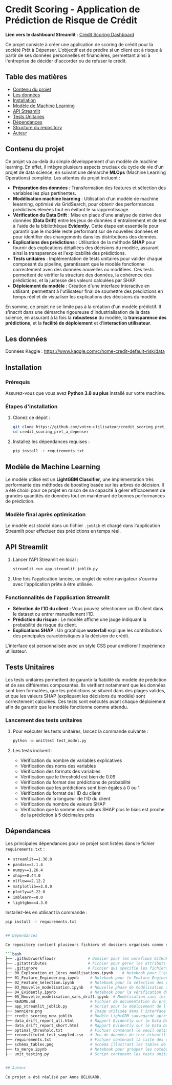 # Credit Scoring - Application de Prédiction de Risque de Crédit

**Lien vers le dashboard Streamlit** : [Credit Scoring Dashboard](https://dabele44-credit-scoring-pret-a-depe-app-streamlit-joblib-yq1wpc.streamlit.app/)

Ce projet consiste à créer une application de scoring de crédit pour la société Prêt à Dépenser. L'objectif est de prédire si un client est à risque à partir de ses données personnelles et financières, permettant ainsi à l'entreprise de décider d'accorder ou de refuser le crédit. 

## Table des matières

- [Contenu du projet](#contenu-du-projet)
- [Les données](#les-donnees)
- [Installation](#installation)
- [Modèle de Machine Learning](#modèle-de-machine-learning)
- [API Streamlit](#api-streamlit)
- [Tests Unitaires](#tests-unitaires)
- [Dépendances](#dépendances)
- [Structure du repository](#structure-du-repository)
- [Auteur](#auteur)

## Contenu du projet

Ce projet va au-delà du simple développement d'un modèle de machine learning. En effet, il intègre plusieurs aspects cruciaux du cycle de vie d'un projet de data science, en suivant une démarche **MLOps** (Machine Learning Operations) complète. Les attentes du projet incluent :

- **Préparation des données** : Transformation des features et sélection des variables les plus pertinentes.
- **Modélisation machine learning** : Utilisation d'un modèle de machine leearning, optimisé via GridSearch, pour obtenir des performances prédictives élevées tout en évitant le surapprentissage.
- **Vérification du Data Drift** : Mise en place d'une analyse de dérive des données (**Data Drift**) entre les jeux de données d'entraînement et de test à l'aide de la bibliothèque **Evidently**. Cette étape est essentielle pour garantir que le modèle reste performant sur de nouvelles données et pour identifier des changements dans les distributions des données.
- **Explications des prédictions** : Utilisation de la méthode **SHAP** pour fournir des explications détaillées des décisions du modèle, assurant ainsi la transparence et l'explicabilité des prédictions.
- **Tests unitaires** : Implémentation de tests unitaires pour valider chaque composant du pipeline, garantissant que le modèle fonctionne correctement avec des données nouvelles ou modifiées. Ces tests permettent de vérifier la structure des données, la cohérence des prédictions, et la justesse des valeurs calculées par SHAP.
- **Déploiement du modèle** : Création d'une interface interactive en utilisant, permettant à l'utilisateur final de soumettre des prédictions en temps réel et de visualiser les explications des décisions du modèle.

En somme, ce projet ne se limite pas à la création d'un modèle prédictif. Il s'inscrit dans une démarche rigoureuse d'industrialisation de la data science, en assurant à la fois la **robustesse** du modèle, la **transparence des prédictions**, et la **facilité de déploiement** et d'**interaction utilisateur**.

## Les données

Données Kaggle : https://www.kaggle.com/c/home-credit-default-risk/data

## Installation

### Prérequis

Assurez-vous que vous avez **Python 3.8 ou plus** installé sur votre machine.

### Étapes d'installation

1. Clonez ce dépôt :
    ```bash
    git clone https://github.com/votre-utilisateur/credit_scoring_pret_a_depenser.git
    cd credit_scoring_pret_a_depenser
    ```

2. Installez les dépendances requises :
    ```bash
    pip install -r requirements.txt
    ```
    
## Modèle de Machine Learning

Le modèle utilisé est un **LightGBM Classifier**, une implémentation très performante des méthodes de boosting basée sur les arbres de décision. Il a été choisi pour ce projet en raison de sa capacité à gérer efficacement de grandes quantités de données tout en maintenant de bonnes performances de prédiction. 

### Modèle final après optimisation

Le modèle est stocké dans un fichier `.joblib` et chargé dans l'application Streamlit pour effectuer des prédictions en temps réel.

## API Streamlit

1. Lancer l'API Streamlit en local :
    ```bash
    streamlit run app_streamlit_joblib.py
    ```

2. Une fois l'application lancée, un onglet de votre navigateur s'ouvrira avec l'application prête à être utilisée. 
   
### Fonctionnalités de l'application Streamlit

- **Sélection de l'ID du client** : Vous pouvez sélectionner un ID client dans le dataset ou entrer manuellement l'ID.
- **Prédiction du risque** : Le modèle affiche une jauge indiquant la probabilité de risque du client.
- **Explications SHAP** : Un graphique **waterfall** explique les contributions des principales caractéristiques à la décision de crédit.

L'interface est personnalisée avec un style CSS pour améliorer l'expérience utilisateur.


## Tests Unitaires

Les tests unitaires permettent de garantir la fiabilité du modèle de prédiction et de ses différentes composantes. Ils vérifient notamment que les données sont bien formatées, que les prédictions se situent dans des plages valides, et que les valeurs SHAP (expliquant les décisions du modèle) sont correctement calculées. Ces tests sont exécutés avant chaque déploiement afin de garantir que le modèle fonctionne comme attendu.

### Lancement des tests unitaires

1. Pour exécuter les tests unitaires, lancez la commande suivante :
    ```bash
    python -m unittest test_model.py
    ```

2. Les tests incluent :
    - Vérification du nombre de variables explicatives
    - Vérification des noms des variables
    - Vérification des formats des variables
    - Vérification que le threshold est bien de 0.09
    - Vérification du format des prédictions de probabilité
    - Vérification que les prédictions sont bien égales à 0 ou 1
    - Vérification du format de l'ID du client
    - Vérification de la longueur de l'ID du client
    - Vérification du nombre de valeurs SHAP
    - Vérification que la somme des valeurs SHAP plus le biais est proche de la prédiction à 5 décimales près


## Dépendances

Les principales dépendances pour ce projet sont listées dans le fichier `requirements.txt` :

- `streamlit==1.36.0`
- `pandas==2.1.4`
- `numpy==1.26.4`
- `shap==0.44.0`
- `mlflow==2.12.2`
- `matplotlib==3.8.0`
- `plotly==5.22.0`
- `imblearn==0.0`
- `lightgbm==4.3.0`

Installez-les en utilisant la commande :
```bash
pip install -r requirements.txt


## Dépendances

Ce repository contient plusieurs fichiers et dossiers organisés comme suit :

```bash
├── .github/workflows/              # Dossier pour les workflows GitHub Actions (CI/CD)
├── .gitattributes                  # Fichier pour gérer les attributs spécifiques à Git (fin de ligne, etc.)
├── .gitignore                      # Fichier qui spécifie les fichiers à ignorer par Git
├── 00_Exploration_et_1ères_modélisations.ipynb    # Notebook pour l'exploration des données et les premières modélisations
├── 01_Feature_Engineering.ipynb     # Notebook pour le Feature Engineering (création et transformation des variables)
├── 02_Feature_Selection.ipynb       # Notebook pour la sélection des variables pertinentes
├── 03_Nouvelle_modelisation.ipynb   # Nouvelle phase de modélisation avec optimisation
├── 04_Evidently.ipynb               # Notebook pour la vérification du Data Drift avec la librairie Evidently
├── 05_Nouvelle_modelisation_sans_drift.ipynb  # Modélisation sans les variables ayant montré du Data Drift
├── README.md                        # Fichier de documentation du projet (ce fichier)
├── app_streamlit_joblib.py          # Script pour le déploiement de l'application avec Streamlit
├── bannière.png                     # Image utilisée dans l'interface utilisateur Streamlit
├── credit_scoring_new.joblib        # Modèle LightGBM sauvegardé après optimisation
├── data_drift_report_all.html       # Rapport Evidently sur le Data Drift (pour l'ensemble des variables)
├── data_drift_report_short.html     # Rapport Evidently sur le Data Drift (pour un sous-ensemble des variables)
├── optimal_threshold.txt            # Fichier contenant le seuil optimal de décision (threshold) utilisé par le modèle
├── reconstituted_test_sampled.csv   # Jeu de données de test échantillonné utilisé pour les tests de prédiction
├── requirements.txt                 # Fichier contenant la liste des dépendances du projet
├── schéma_tables.png                # Schéma illustrant les tables de données (si applicable)
├── to_merge.ipynb                   # Notebook pour grouper les notebooks en un seul notebook (il est demandé un livrable en un seul notebook)
├── unit_testing.py                  # Script contenant les tests unitaires pour valider le modèle


## Auteur

Ce projet a été réalisé par Anne BELOUARD. 

